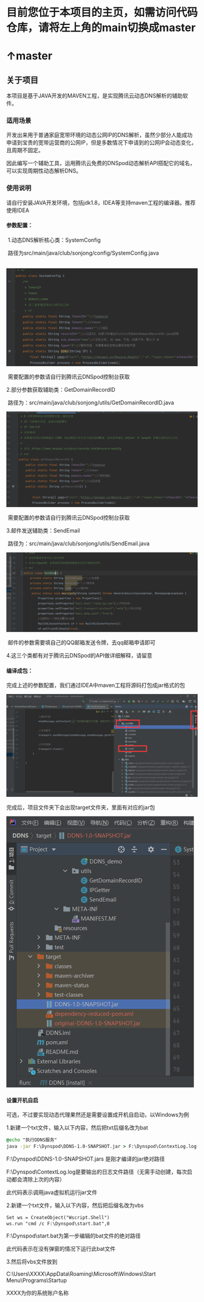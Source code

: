 # 目前您位于本项目的主页，如需访问代码仓库，请将左上角的main切换成master
# ↑master
## 关于项目

本项目是基于JAVA开发的MAVEN工程，是实现腾讯云动态DNS解析的辅助软件。


### 适用场景

开发出来用于普通家庭宽带环境的动态公网IP的DNS解析，虽然少部分人能成功申请到宝贵的宽带运营商的公网IP，但是多数情况下申请到的公网IP会动态变化，且周期不固定。

因此编写一个辅助工具，运用腾讯云免费的DNSpod动态解析API搭配它的域名，可以实现周期性动态解析DNS。

### 使用说明

请自行安装JAVA开发环境，包括jdk1.8，IDEA等支持maven工程的编译器。推荐使用IDEA

#### 参数配置：

​	1.动态DNS解析核心类：SystemConfig

​		路径为src/main/java/club/sonjong/config/SystemConfig.java

​		![systemConfig](https://github.com/Gaylone/DDNS_for_TencentCloud/blob/main/ReadmeIMG/systemConfig.png)

​		需要配置的参数请自行到腾讯云DNSpod控制台获取

2.部分参数获取辅助类：GetDomainRecordID

​	路径为：src/main/java/club/sonjong/utils/GetDomainRecordID.java

![GetDomainRecordID](https://github.com/Gaylone/DDNS_for_TencentCloud/blob/main/ReadmeIMG/GetDomainRecordID.png)

​		需要配置的参数请自行到腾讯云DNSpod控制台获取

3.邮件发送辅助类：SendEmail

​	路径为：src/main/java/club/sonjong/utils/SendEmail.java

![SendEmail](https://github.com/Gaylone/DDNS_for_TencentCloud/blob/main/ReadmeIMG/SendEmail.png)

​		邮件的参数需要填自己的QQ邮箱发送令牌，去qq邮箱申请即可

4.这三个类都有对于腾讯云DNSpod的API做详细解释，请留意
#### 编译成包：

完成上述的参数配置，我们通过IDEA中maven工程将源码打包成jar格式的包

![install](https://github.com/Gaylone/DDNS_for_TencentCloud/blob/main/ReadmeIMG/install.png)

完成后，项目文件夹下会出现target文件夹，里面有对应的jar包

![target](https://github.com/Gaylone/DDNS_for_TencentCloud/blob/main/ReadmeIMG/target.png)

#### 设置开机自启

可选，不过要实现动态代理果然还是需要设置成开机自启动，以Windows为例

1.新建一个txt文件，输入以下内容，然后把txt后缀名改为bat

```bat
@echo "执行DDNS服务"
java -jar F:\Dynspod\DDNS-1.0-SNAPSHOT.jar > F:\Dynspod\ContextLog.log
```

F:\Dynspod\DDNS-1.0-SNAPSHOT.jars 是刚才编译的jar绝对路径

F:\Dynspod\ContextLog.log是要输出的日志文件路径（无需手动创建，每次启动都会清除上次的内容）

此代码表示调用java虚拟机运行jar文件

2.新建一个txt文件，输入以下内容，然后把后缀名改为vbs

```vbscript
Set ws = CreateObject("Wscript.Shell")
ws.run "cmd /c F:\Dynspod\start.bat",0
```

F:\Dynspod\start.bat为第一步编辑的bat文件的绝对路径

此代码表示在没有弹窗的情况下运行此bat文件

3.然后将vbs文件放到

C:\Users\XXXX\AppData\Roaming\Microsoft\Windows\Start Menu\Programs\Startup

XXXX为你的系统账户名称

